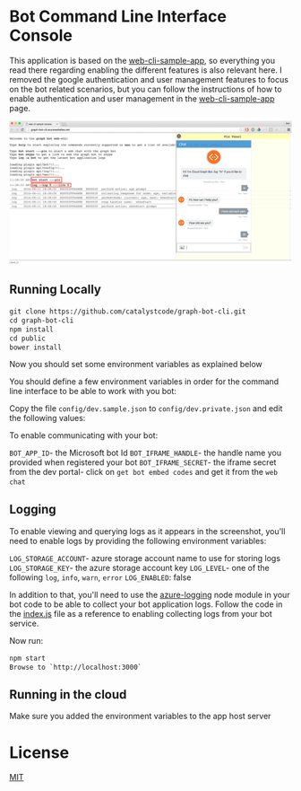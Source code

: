 
Bot Command Line Interface Console
==================================

This application is based on the [web-cli-sample-app](https://github.com/amiturgman/web-cli), so everything you read there regarding enabling the different features is also relevant here.
I removed the google authentication and user management features to focus on the bot related scenarios, but you can follow the instructions of how to enable authentication and user management in the [web-cli-sample-app](https://github.com/amiturgman/web-cli) page.

![Example for the app](https://github.com/catalystcode/graph-bot-cli/raw/master/images/screenshot.png "Screenshot")


Running Locally
---------------
	git clone https://github.com/catalystcode/graph-bot-cli.git
	cd graph-bot-cli
	npm install
	cd public
	bower install

	
	
Now you should set some environment variables as explained below


You should define a few environment variables in order for the command line interface to be able to work with you bot:

Copy the file `config/dev.sample.json` to `config/dev.private.json` and edit the following values:

To enable communicating with your bot:

`BOT_APP_ID`- the Microsoft bot Id
`BOT_IFRAME_HANDLE`- the handle name you provided when registered your bot
`BOT_IFRAME_SECRET`- the iframe secret from the dev portal- click on `get bot embed codes` and get it from the `web chat`


Logging
-------

To enable viewing and querying logs as it appears in the screenshot, you'll need to enable logs by providing the following environment variables:

`LOG_STORAGE_ACCOUNT`- azure storage account name to use for storing logs
`LOG_STORAGE_KEY`- the azure storage account key
`LOG_LEVEL`- one  of the following `log`, `info`, `warn`, `error`
`LOG_ENABLED`: false


In addition to that, you'll need to use the [azure-logging](https://github.com/amiturgman/azure-logging) node module in your bot code to be able to collect your bot application logs.
Follow the code in the [index.js](index.js) file as a reference to enabling collecting logs from your bot service.

Now run:

	npm start
	Browse to `http://localhost:3000`


Running in the cloud
--------------------
Make sure you added the environment variables to the app host server


# License
[MIT](LICENSE)

